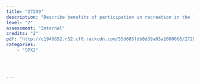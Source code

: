 ```yaml
---
title: "27299"
description: "Describe benefits of participation in recreation in the local community"
level: "2"
assessment: "Internal"
credits: "2"
pdf: "http://c1940652.r52.cf0.rackcdn.com/55d685fdb8d39a03a1000068/27299.pdf"
categories:
    - "SPX2"
    
    
    
    
---
```


